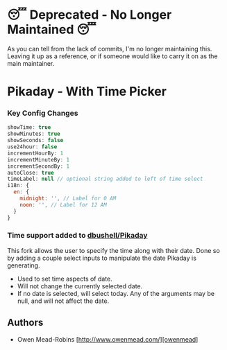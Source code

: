 :sleeping: Deprecated - No Longer Maintained :sleeping:
====
As you can tell from the lack of commits, I'm no longer maintaining this. Leaving it up as a reference, or if someone would like to carry it on as the main maintainer.

Pikaday - With Time Picker
===========

### Key Config Changes

```javascript
showTime: true
showMinutes: true
showSeconds: false
use24hour: false
incrementHourBy: 1
incrementMinuteBy: 1
incrementSecondBy: 1
autoClose: true
timeLabel: null // optional string added to left of time select
i18n: {
  en: {
    midnight: '', // Label for 0 AM
    noon: '', // Label for 12 AM
  }
}
```

### Time support added to [dbushell/Pikaday][david Pika]

This fork allows the user to specify the time along with their date. Done so by adding a couple select inputs to manipulate the date Pikaday is generating.
* Used to set time aspects of date.
* Will not change the currently selected date.
* If no date is selected, will select today. Any of the arguments may be null, and will not affect the date.


## Authors

* Owen Mead-Robins [http://www.owenmead.com/][owenmead]

[david Pika]:   https://github.com/dbushell/Pikaday                              "Pikaday"
[owenmead]:     http://owenmead.com/                                             "owenmead.com"

